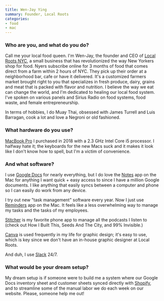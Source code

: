 ```yaml
---
title: Wen-Jay Ying
summary: Founder, Local Roots
categories:
- food
- mac
---
```


### Who are you, and what do you do?

Call me your local food queen. I'm Wen-Jay, the founder and CEO of [Local Roots NYC](https://localrootsnyc.com/ "A farm food delivery service."), a small business that has revolutionized the way New Yorkers shop for food. Nyers subscribe online for 3 months of food that comes direct from a farm within 2 hours of NYC. They pick up their order at a neighborhood bar, cafe or have it delivered. It's a customized farmers market brought right to you that specializes in fresh produce, dairy, grains and meat that is packed with flavor and nutrition. I believe the way we eat can change the world, and I'm dedicated to healing our local food system. I've spoken on various panels and Sirius Radio on food systems, food waste, and female entrepreneurship.

In terms of hobbies, I do Muay Thai, obsessed with James Turrell and Luis Barragan, cook a lot and love a Negroni or old fashioned.

### What hardware do you use?

[MacBook Pro][macbook-pro] I purchased in 2018 with a 2.3 GHz Intel Core i5 processor. I halfway hate it; the keyboards for the new Macs suck and it makes it look like I don't know how to spell, but I'm a victim of convenience.

### And what software?

I use [Google Docs][google-docs] for nearly everything, but I do love the [Notes][] app on the Mac for anything I want quick + easy access to since I have a million Google documents. I like anything that easily syncs between a computer and phone so I can easily do work from any device.

I try out new "task management" software every year. Now I just use [Reminders][] app on the Mac. It feels like a less overwhelming way to manage my tasks and the tasks of my employees.

[Stitcher][stitcher-ios] is my favorite phone app to manage all the podcasts I listen to (check out How I Built This, Seeds And The City, and 99% Invisible.)

[Canva][] is used frequently in my life for graphic design; it's easy to use, which is key since we don't have an in-house graphic designer at Local Roots.

And duh, I use [Slack][] 24/7.

### What would be your dream setup?

My dream setup is if someone were to build me a system where our Google Docs inventory sheet and customer sheets synced directly with [Shopify][], and to streamline some of the manual labor we do each week on our website. Please, someone help me out!

[canva]: https://www.canva.com/ "Web-based design software."
[google-docs]: https://en.wikipedia.org/wiki/Google_Docs "A web-based office suite."
[macbook-pro]: https://www.apple.com/macbook-pro/ "A laptop."
[notes]: https://en.wikipedia.org/wiki/Notes_(Apple) "A note-taking application included with Mac OS X."
[reminders]: https://support.apple.com/kb/PH12086?viewlocale=en_US&locale=en_US "A to-do list included with Mac OS X."
[shopify]: https://www.shopify.com/ "A service for selling goods online."
[slack]: https://slack.com/ "A collaboration service."
[stitcher-ios]: https://itunes.apple.com/us/app/stitcher-for-podcasts/id288087905 "A radio and podcast app."
